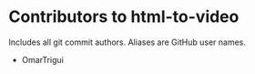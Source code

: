 # Contributors to html-to-video
Includes all git commit authors. Aliases are GitHub user names.

* OmarTrigui